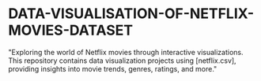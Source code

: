 # DATA-VISUALISATION-OF-NETFLIX-MOVIES-DATASET
"Exploring the world of Netflix movies through interactive visualizations. This repository contains data visualization projects using [netflix.csv], providing insights into movie trends, genres, ratings, and more."
